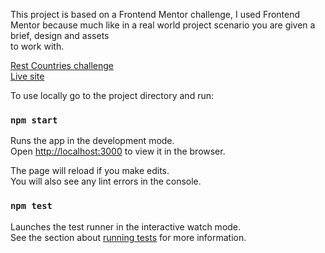 This project is based on a Frontend Mentor challenge,
I used Frontend Mentor because much like in a real world project scenario you are given a brief, design and assets <br/>
to work with.

<a href="https://www.frontendmentor.io/challenges/rest-countries-api-with-color-theme-switcher-5cacc469fec04111f7b848ca" target="_blank">Rest Countries challenge</a> <br/>
<a href="https://rest-countries-cd0d3.web.app/" target="_blank">Live site</a>


To use locally go to the project directory and run:

### `npm start`

Runs the app in the development mode.\
Open [http://localhost:3000](http://localhost:3000) to view it in the browser.

The page will reload if you make edits.\
You will also see any lint errors in the console.

### `npm test`

Launches the test runner in the interactive watch mode.\
See the section about [running tests](https://facebook.github.io/create-react-app/docs/running-tests) for more information.

